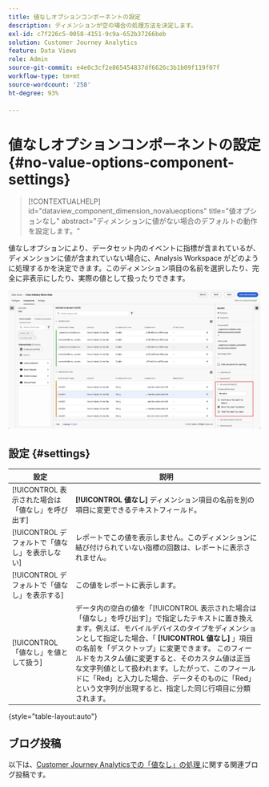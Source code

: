 ```yaml
---
title: 値なしオプションコンポーネントの設定
description: ディメンションが空の場合の処理方法を決定します。
exl-id: c7f226c5-0058-4151-9c9a-652b37266beb
solution: Customer Journey Analytics
feature: Data Views
role: Admin
source-git-commit: e4e0c3cf2e865454837df6626c3b1b09f119f07f
workflow-type: tm+mt
source-wordcount: '258'
ht-degree: 93%

---
```


# 値なしオプションコンポーネントの設定 {#no-value-options-component-settings}

<!-- markdownlint-disable MD034 -->

>[!CONTEXTUALHELP]
>id="dataview_component_dimension_novalueoptions"
>title="値オプションなし"
>abstract="ディメンションに値がない場合のデフォルトの動作を設定します。"

<!-- markdownlint-enable MD034 -->


値なしオプションにより、データセット内のイベントに指標が含まれているが、ディメンションに値が含まれていない場合に、Analysis Workspace がどのように処理するかを決定できます。このディメンション項目の名前を選択したり、完全に非表示にしたり、実際の値として扱ったりできます。

![値オプションなし](../assets/no-value-options.png)

## 設定 {#settings}

| 設定 | 説明 |
| --- | --- |
| [!UICONTROL 表示された場合は「値なし」を呼び出す] | **[!UICONTROL 値なし]** ディメンション項目の名前を別の項目に変更できるテキストフィールド。 |
| [!UICONTROL デフォルトで「値なし」を表示しない] | レポートでこの値を表示しません。このディメンションに結び付けられていない指標の回数は、レポートに表示されません。 |
| [!UICONTROL デフォルトで「値なし」を表示する] | この値をレポートに表示します。 |
| [!UICONTROL 「値なし」を値として扱う] | データ内の空白の値を「[!UICONTROL 表示された場合は「値なし」を呼び出す]」で指定したテキストに置き換えます。例えば、モバイルデバイスのタイプをディメンションとして指定した場合、「 **[!UICONTROL 値なし]** 」項目の名前を「デスクトップ」に変更できます。 このフィールドをカスタム値に変更すると、そのカスタム値は正当な文字列値として扱われます。したがって、このフィールドに「Red」と入力した場合、データそのものに「Red」という文字列が出現すると、指定した同じ行項目に分類されます。 |

{style="table-layout:auto"}

## ブログ投稿

以下は、[Customer Journey Analyticsでの「値なし」の処理 ](https://experienceleaguecommunities.adobe.com/t5/adobe-analytics-blogs/handling-quot-no-value-quot-in-customer-journey-analytics/ba-p/597339) に関する関連ブログ投稿です。
